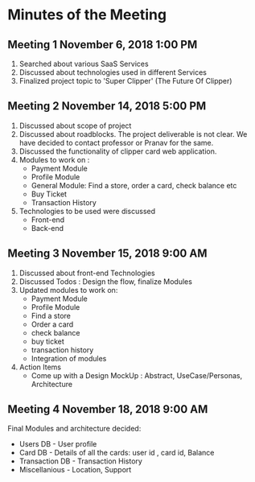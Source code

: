 # Minutes of the Meeting

## Meeting 1 November 6, 2018 1:00 PM
1. Searched about various SaaS Services
2. Discussed about technologies used in different Services
3. Finalized project topic to 'Super Clipper' (The Future Of Clipper)


## Meeting 2 November 14, 2018 5:00 PM
1. Discussed about scope of project
2. Discussed about roadblocks. The project deliverable is not clear.
   We have decided to contact professor or Pranav for the same.
3. Discussed the functionality of clipper card web application.
4. Modules to work on :
    * Payment Module
    * Profile Module
    * General Module: Find a store, order a card, check balance etc
    * Buy Ticket
    * Transaction History
5. Technologies to be used were discussed
    * Front-end
    * Back-end

## Meeting 3 November 15, 2018 9:00 AM
1. Discussed about front-end Technologies
2. Discussed Todos : Design the flow, finalize Modules
3. Updated modules to work on:
    * Payment Module
    * Profile Module
    * Find a store
    * Order a card
    * check balance
    * buy ticket
    * transaction history
    * Integration of modules
4. Action Items
    * Come up with a Design MockUp : Abstract, UseCase/Personas, Architecture

## Meeting 4 November 18, 2018 9:00 AM
Final Modules and architecture decided:
* Users DB - User profile
* Card DB - Details of all the cards: user id , card id, Balance
* Transaction DB - Transaction History
* Miscellanious - Location, Support
